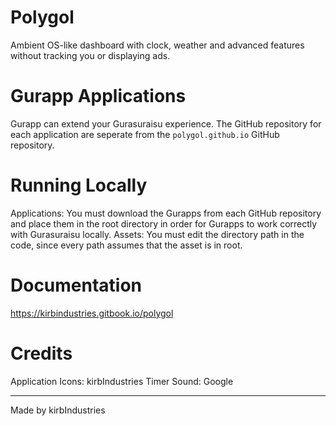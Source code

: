 # Polygol
Ambient OS-like dashboard with clock, weather and advanced features without tracking you or displaying ads.

# Gurapp Applications
Gurapp can extend your Gurasuraisu experience. The GitHub repository for each application are seperate from the `polygol.github.io` GitHub repository.

# Running Locally
Applications: You must download the Gurapps from each GitHub repository and place them in the root directory in order for Gurapps to work correctly with Gurasuraisu locally.
Assets: You must edit the directory path in the code, since every path assumes that the asset is in root.

# Documentation
https://kirbindustries.gitbook.io/polygol

# Credits
Application Icons: kirbIndustries
Timer Sound: Google

---

Made by kirbIndustries
